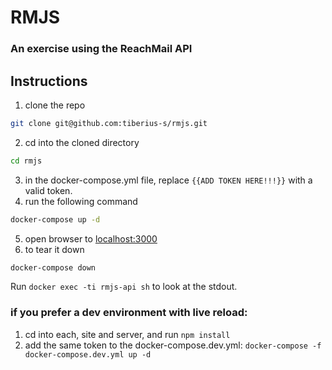 # RMJS
### An exercise using the ReachMail API

## Instructions

1. clone the repo
```sh
git clone git@github.com:tiberius-s/rmjs.git
```
2. cd into the cloned directory
```sh
cd rmjs
```
3. in the docker-compose.yml file, replace `{{ADD TOKEN HERE!!!}}` with a valid token.
4. run the following command
```sh
docker-compose up -d
```
5. open browser to [localhost:3000](localhost:3000)
6. to tear it down
```sh
docker-compose down
```

Run `docker exec -ti rmjs-api sh` to look at the stdout. 

### if you prefer a dev environment with live reload:
1. cd into each, site and server, and run `npm install` 
2. add the same token to the docker-compose.dev.yml: `docker-compose -f docker-compose.dev.yml up -d`
